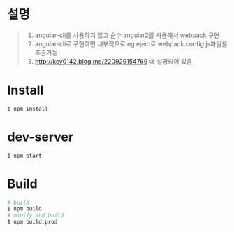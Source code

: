 # 설명
>1. angular-cli를 사용하지 않고 순수 angular2를 사용해서 webpack 구현
>2. angular-cli로 구현하면 내부적으로 ng eject로 webpack.config.js파일을 추출가능
>3. http://kcy0142.blog.me/220929154769 에 설명되어 있음  

# Install
``` bash
$ npm install
```

# dev-server
``` bash
$ npm start
```

# Build
``` bash
# build
$ npm build
# minify and build
$ npm build:prod
```
